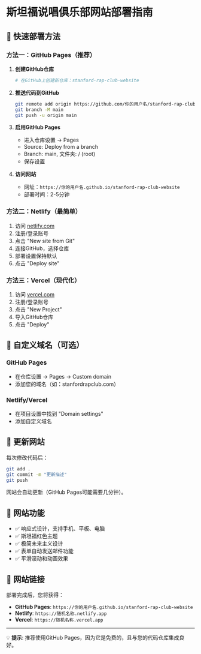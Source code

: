 # 斯坦福说唱俱乐部网站部署指南

## 🚀 快速部署方法

### 方法一：GitHub Pages（推荐）

1. **创建GitHub仓库**
   ```bash
   # 在GitHub上创建新仓库：stanford-rap-club-website
   ```

2. **推送代码到GitHub**
   ```bash
   git remote add origin https://github.com/你的用户名/stanford-rap-club-website.git
   git branch -M main
   git push -u origin main
   ```

3. **启用GitHub Pages**
   - 进入仓库设置 → Pages
   - Source: Deploy from a branch
   - Branch: main, 文件夹: / (root)
   - 保存设置

4. **访问网站**
   - 网址：`https://你的用户名.github.io/stanford-rap-club-website`
   - 部署时间：2-5分钟

### 方法二：Netlify（最简单）

1. 访问 [netlify.com](https://netlify.com)
2. 注册/登录账号
3. 点击 "New site from Git"
4. 连接GitHub，选择仓库
5. 部署设置保持默认
6. 点击 "Deploy site"

### 方法三：Vercel（现代化）

1. 访问 [vercel.com](https://vercel.com)
2. 注册/登录账号
3. 点击 "New Project"
4. 导入GitHub仓库
5. 点击 "Deploy"

## 📝 自定义域名（可选）

### GitHub Pages
- 在仓库设置 → Pages → Custom domain
- 添加您的域名（如：stanfordrapclub.com）

### Netlify/Vercel
- 在项目设置中找到 "Domain settings"
- 添加自定义域名

## 🔧 更新网站

每次修改代码后：
```bash
git add .
git commit -m "更新描述"
git push
```

网站会自动更新（GitHub Pages可能需要几分钟）。

## 📱 网站功能

- ✅ 响应式设计，支持手机、平板、电脑
- ✅ 斯坦福红色主题
- ✅ 极简未来主义设计
- ✅ 表单自动发送邮件功能
- ✅ 平滑滚动和动画效果

## 🎯 网站链接

部署完成后，您将获得：
- **GitHub Pages**: `https://你的用户名.github.io/stanford-rap-club-website`
- **Netlify**: `https://随机名称.netlify.app`
- **Vercel**: `https://随机名称.vercel.app`

---

💡 **提示**: 推荐使用GitHub Pages，因为它是免费的，且与您的代码仓库集成良好。 